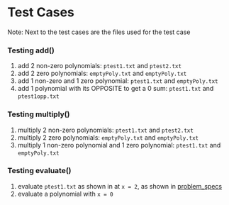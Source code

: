 # Test Cases

Note: Next to the test cases are the files used for the test case

### Testing add()

1. add 2 non-zero polynomials: `ptest1.txt` and `ptest2.txt`
2. add 2 zero polynomials: `emptyPoly.txt` and `emptyPoly.txt`
3. add 1 non-zero and 1 zero polynomial: `ptest1.txt` and `emptyPoly.txt`
4. add 1 polynomial with its OPPOSITE to get a 0 sum: `ptest1.txt` and `ptest1opp.txt`

### Testing multiply()

1. multiply 2 non-zero polynomials: `ptest1.txt` and `ptest2.txt`
2. multiply 2 zero polynomials: `emptyPoly.txt` and `emptyPoly.txt`
3. multiply 1 non-zero polynomial and 1 zero polynomial: `ptest1.txt` and `emptyPoly.txt`

### Testing evaluate()

1. evaluate `ptest1.txt` as shown in at `x = 2`, as shown in [problem_specs](https://github.com/urvishp13/Polynomial/blob/main/docs/problem_specs.pdf)
2. evaluate a polynomial with `x = 0`